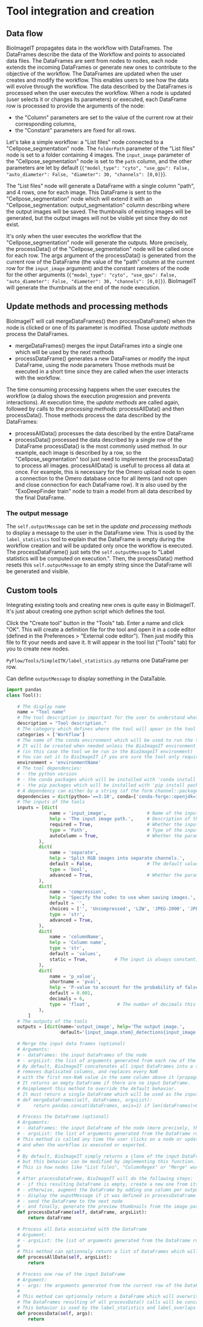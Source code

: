 # Tool integration and creation

## Data flow

BioImageIT propagates data in the workflow with DataFrames. The DataFrames describe the data of the Workflow and points to associated data files.
The DataFrames are sent from nodes to nodes, each node extends the incoming DataFrames or generate new ones to contribute to the objective of the workflow.
The DataFrames are updated when the user creates and modify the workflow. This enables users to see how the data will evolve through the workflow. 
The data described by the DataFrames is processed when the user executes the workflow.
When a node is updated (user selects it or changes its parameters) or executed, each DataFrame row is processed to provide the arguments of the node:
- the "Column" parameters are set to the value of the current row at their corresponding columns,
- the "Constant" parameters are fixed for all rows.

Let's take a simple workflow: a "List files" node connected to a "Cellpose_segmentation" node.
The `folderPath` parameter of the "List files" node is set to a folder containing 4 images. The `input_image` parameter of the "Cellpose_segmentation" node is set to the `path` column, and the other parameters are let by default (`{"model_type": "cyto", "use_gpu": False, "auto_diameter": False, "diameter": 30, "channels": [0,0]}`).

The "List files" node will generate a DataFrame with a single column "path", and 4 rows, one for each image.
This DataFrame is sent to the "Cellpose_segmentation" node which will extend it with an "Cellpose_segmentation: output_segmentation" column 
describing where the output images will be saved.
The thumbnails of existing images will be generated, but the output images will not be visible yet since they do not exist.

It's only when the user executes the workflow that the "Cellpose_segmentation" node will generate the outputs. 
More precisely, the processData() of the "Cellpose_segmentation" node will be called once for each row.
The args argument of the processData() is generated from the current row of the DataFrame (the value of the "path" column at the current row for the `input_image` argument) and the constant rameters of the node for the other arguments (`{"model_type": "cyto", "use_gpu": False, "auto_diameter": False, "diameter": 30, "channels": [0,0]}`).
BioImageIT will generate the thumbnails at the end of the node execution.

## Update methods and processing methods

BioImageIT will call mergeDataFrames() then processDataFrame() when the node is clicked or one of its parameter is modified.
Those *update methods* process the DataFrames.
- mergeDataFrames() merges the input DataFrames into a single one which will be used by the next methods
- processDataFrame() generates a new DataFrames or modify the input DataFrame, using the node parameters
Those methods must be executed in a short time since they are called when the user interacts with the workflow.

The time consuming processing happens when the user executes the workflow (a dialog shows the execution progression and prevents interactions).
At execution time, the *update methods* are called again, followed by calls to the *processing methods*: processAllData() and then processData(). 
Those methods process the data described by the DataFrames:
- processAllData() processes the data described by the entire DataFrame
- processData() processed the data described by a single row of the DataFrame
processData() is the most commonly used method. 
In our example, each image is described by a row, so the "Cellpose_segmentation" tool just need to implement the processData() to process all images.
processAllData() is usefull to process all data at once. 
For example, this is necessary for the Omero upload node to open a connection to the Omero database once for all items (and not open and close connection for each DataFrame row). It is also used by the "ExoDeepFinder train" node to train a model from all data described by the final DataFrame.

### The output message

The `self.outputMessage` can be set in the *update and processing methods* to display a message to the user in the DataFrame view. This is used by the `label_statistics` tool to explain that the DataFrame is empty during the workflow creation and will be updated only once the workflow is executed. The processDataFrame() just sets the `self.outputMessage` to "Label statistics will be computed on execution.". Then, the processData() method resets this `self.outputMessage` to an empty string since the DataFrame will be generated and visible.

## Custom tools

Integrating existing tools and creating new ones is quite easy in BioImageIT. It's just about creating one python script which defines the tool.

Click the "Create tool" button in the "Tools" tab. Enter a name and click "OK". This will create a definition file for the tool and open it in a code editor (defined in the Preferences > "External code editor"). Then just modify this file to fit your needs and save it. It will appear in the tool list ("Tools" tab) for you to create new nodes.

`PyFlow/Tools/SimpleITK/label_statistics.py` returns one DataFrame per row.

Can define `outputMessage` to display something in the DataTable.

```python
import pandas
class Tool():
    
    # The display name
    name = "Tool name"
    # The tool description is important for the user to understand what the tool does
    description = "Tool description."
    # The category which defines where the tool will apear in the tool library (the Tools tab)
    categories = ['Workflow']
    # The name of the conda environment which will be used to run the tool
    # It will be created when needed unless the BioImageIT environment does not satisfy the requirements 
    # (in this case the tool we be run in the BioImageIT environment)
    # You can set it to BioImageIT if you are sure the tool only requires packages installed with BioImageIT 
    environment = 'environmentName'
    # The tool dependencies:
    # - the python version
    # - the conda packages which will be installed with 'conda install packageName'
    # - the pip packages which will be installed with 'pip install packageName'
    # A dependency can either by a string (of the form channel::packageName==version.nuber, channel and version.number being optional, version.number being very much encouraged) or a dictionnary with the attributes `name`, `platforms`, `optional`, `dependencies` as defined in the [Wetlands dependencies documentation](https://arthursw.github.io/wetlands/latest/dependencies/)
    dependencies = dict(python='==3.10', conda=['conda-forge::openjdk=11'], pip=['numpy==2.2'])
    # The inputs of the tools
    inputs = [dict(
                name = 'input_image',               # Name of the input
                help = 'The input image path.',     # Description of the input which appears as a tooltip
                required = True,                    # Whether the input is required to execute the tool
                type = 'Path',                      # Type of the input, can be 'Path', 'bool', 'str', 'int', 'float' (as the Python types)
                autoColumn = True,                  # Whether the parameter is automatically assigned to a column of the input dataFrame
            ),
            dict(
                name = 'separate',
                help = 'Split RGB images into separate channels.',
                default = False,                    # The default value of the input
                type = 'bool',
                advanced = True,                    # Whether the parameter appears in the default input tab or advanced tab
            ),
            dict(
                name = 'compression',
                help = 'Specify the codec to use when saving images.',
                default = '',
                choices = ['', 'Uncompressed', 'LZW', 'JPEG-2000', 'JPEG-2000 Lossy', 'JPEG', 'zlib'],  # The possible values for the parameter. This will create a dropdown menu in the GUI
                type = 'str',
                advanced = True,
            ),
            dict(
                name = 'columnName',
                help = 'Column name',
                type = 'str',
                default = 'values',
                static = True,          # The input is always constant, cannot be set to column
            ),
            dict(
                name = 'p_value',
                shortname = 'pval',
                help = 'P-value to account for the probability of false detection.',
                default = 0.001,
                decimals = 6,
                type = 'float',          # The number of decimals this value can take (for the Qt spin box input)
            ),
        ]
    # The outputs of the tools
    outputs = [dict(name='output_image', help='The output image.', 
                    default='{input_image.stem}_detections{input_image.exts}', type='Path')]
    
    # Merge the input data frames (optional)
    # Arguments:
    # - dataFrames: the input DataFrames of the node
    # - argsList: the list of arguments generated from each row of the DataFrame (each DataFrame row is converted to a list of arguments for the node)
    # By default, BioImageIT concatenates all input DataFrames into a single one, 
    # removes duplicated columns, and replaces every NaN 
    # with the first non-NaN value in the same column above it (propagates last valid observation forward to next valid).
    # It returns an empty DataFrame if there are no input DataFrame.
    # Reimplement this method to override the default behavior.
    # It must return a single DataFrame which will be used as the input DataFrame for the next methods
    # def mergeDataFrames(self, dataFrames, argsList):
    #     return pandas.concat(dataFrames, axis=1) if len(dataFrames)>0 else return pandas.DataFrame() # (simplified) example implementation
    
    # Process the DataFrame (optional)
    # Arguments:
    # - dataFrames: the input DataFrame of the node (more precisely, the output of the mergeDataFrames() method)
    # - argsList: the list of arguments generated from the DataFrame rows (and constant node parameters)
    # This method is called any time the user clicks on a node or updates its parameter
    # and when the workflow is executed or exported.
    # 
    # By default, BioImageIT simply returns a clone of the input DataFrame, 
    # but this behavior can be modified by implementing this function.
    # This is how nodes like "List files", "ColumnRegex" or "Merge" work: they modify the input DataFrame(s) or generate a new one
    # 
    # After processDataFrame, BioImageIT will do the following steps:
    # - if this resulting DataFrame is empty, create a new one from its input parameters
    # - otherwise, augment the DataFrame by adding one column per output
    # - display the ouputMessage if it was defined in processDataFrame
    # - send the DataFrame to the next node
    # - and finally, generate the preview thumbnails from the image paths in the DataFrame (if any)
    def processDataFrame(self, dataFrame, argsList):
        return dataFrame
    
    # Process all Data associated with the DataFrame
    # Argument:
    # - argsList: the list of arguments generated from the DataFrame rows (and constant node parameters)
    # 
    # This method can optionnaly return a list of DataFrames which will be concatenated and sent to the node output after execution.
    def processAllData(self, argsList):
        return 
    
    # Process one row of the input DataFrame
    # Argument:
    # - args: the arguments generated from the current row of the DataFrame (and constant node parameters)
    #
    # This method can optionnaly return a DataFrame which will overwrite the DataFrame returned by processAllData() for the current row.
    # The DataFrames resulting of all processData() calls will be concatenated and sent to the node output after execution. 
    # This behavior is used by the label_statistics and label_overlaps nodes.
    def processData(self, args):
        return
    

```